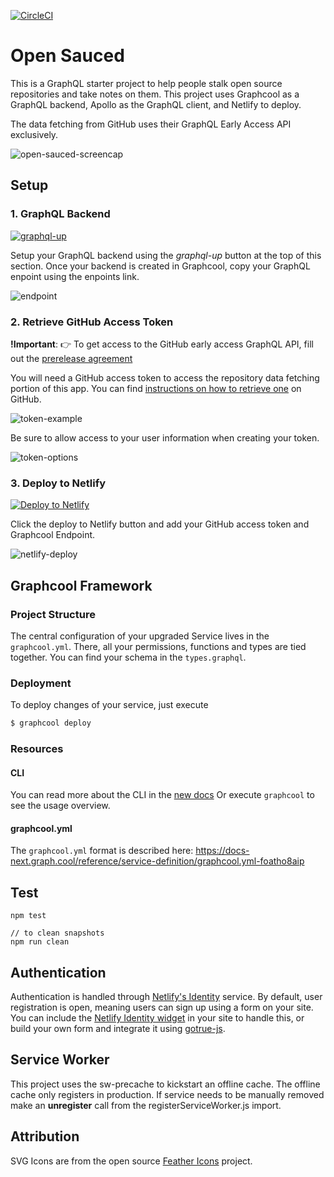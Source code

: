 [![CircleCI](https://circleci.com/gh/bdougie/open-sauced.svg?style=svg)](https://circleci.com/gh/bdougie/open-sauced)
# Open Sauced

This is a GraphQL starter project to help people stalk open source repositories and take notes on them. This project uses Graphcool as a GraphQL backend, Apollo as the GraphQL client, and Netlify to deploy. 

The data fetching from GitHub uses their GraphQL Early Access API
exclusively.

![open-sauced-screencap](http://i.imgur.com/VlZVmtB.png)

## Setup

### 1. GraphQL Backend
[![graphql-up](http://static.graph.cool/images/graphql-up.svg)](https://www.graph.cool/graphql-up/new?source=https://raw.githubusercontent.com/bdougie/open-sauced/master/open-sauced.schema)

Setup your GraphQL backend using the *graphql-up* button at the top of this section. Once your backend is created in Graphcool, copy your GraphQL enpoint using the enpoints link.

![endpoint](http://i.imgur.com/cYFsaQs.png)

### 2. Retrieve GitHub Access Token
**!Important**: 👉 To get access to the GitHub early access GraphQL API, fill out the [prerelease agreement](https://github.com/prerelease/agreement)

You will need a GitHub access token to access the repository data
fetching portion of this app. You can find [instructions on how to retrieve one](https://help.github.com/articles/creating-a-personal-access-token-for-the-command-line/) on GitHub.

![token-example](http://i.imgur.com/TAvrse9.png)

Be sure to allow access to your user information when creating your token.

![token-options](http://i.imgur.com/WefKl5c.png)

### 3. Deploy to Netlify 

[![Deploy to Netlify](https://www.netlify.com/img/deploy/button.svg)](https://app.netlify.com/start/deploy?repository=https://github.com/bdougie/open-sauced&stack=cms)

Click the deploy to Netlify button and add your GitHub access token and Graphcool Endpoint.

![netlify-deploy](http://i.imgur.com/Ew8G2z8.png)

## Graphcool Framework

### Project Structure
The central configuration of your upgraded Service lives in the `graphcool.yml`.
There, all your permissions, functions and types are tied together.
You can find your schema in the `types.graphql`.

### Deployment
To deploy changes of your service, just execute
```sh
$ graphcool deploy
```

### Resources

#### CLI
You can read more about the CLI in the [new docs](https://docs-next.graph.cool/reference/graphcool-cli/overview-zboghez5go)
Or execute `graphcool` to see the usage overview.
#### graphcool.yml
The `graphcool.yml` format is described here: https://docs-next.graph.cool/reference/service-definition/graphcool.yml-foatho8aip

## Test

```
npm test

// to clean snapshots
npm run clean
```
## Authentication
Authentication is handled through [Netlify's Identity](https://www.netlify.com/docs/identity/) service. By default, user registration is open, meaning users can sign up using a form on your site. You can include the [Netlify Identity widget](https://github.com/netlify/netlify-identity-widget) in your site to handle this, or build your own form and integrate it using [gotrue-js](https://github.com/netlify/gotrue-js).

## Service Worker
This project uses the sw-precache to kickstart an offline cache. The
offline cache only registers in production. If service needs to be
manually removed make an **unregister** call from the registerServiceWorker.js import. 

## Attribution

SVG Icons are from the open source [Feather Icons]() project. 

